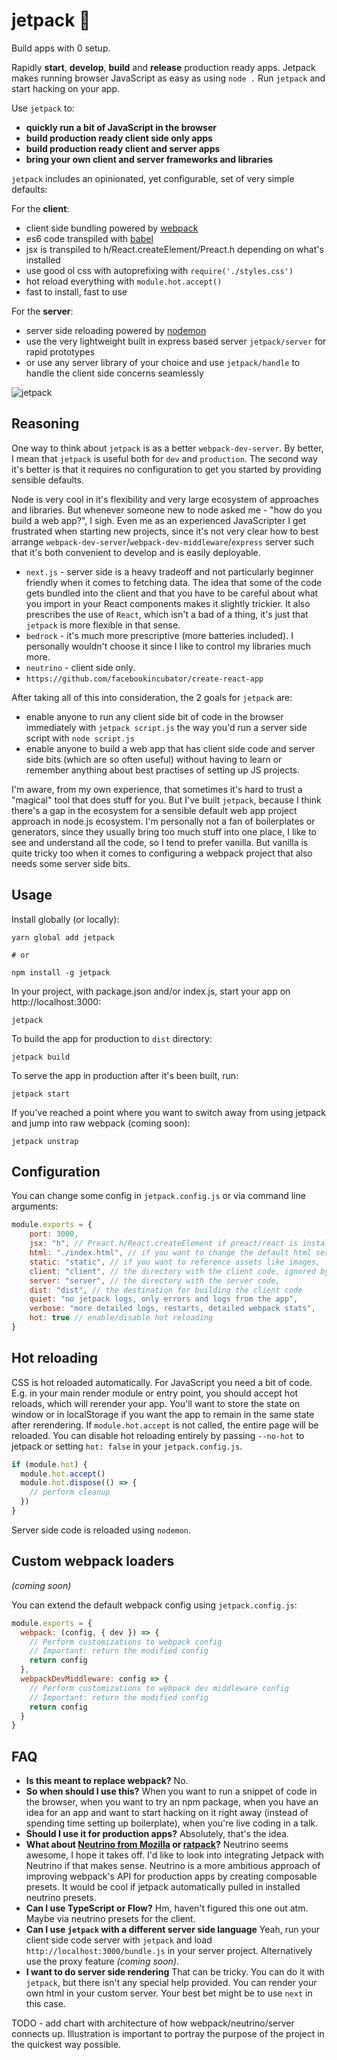 # jetpack 🚀

Build apps with 0 setup.

Rapidly **start**, **develop**, **build** and **release** production ready apps. Jetpack makes running browser JavaScript as easy as using `node .` Run `jetpack` and start hacking on your app.

Use `jetpack` to:

* **quickly run a bit of JavaScript in the browser**
* **build production ready client side only apps**
* **build production ready client and server apps**
* **bring your own client and server frameworks and libraries**

`jetpack` includes an opinionated, yet configurable, set of very simple defaults:

For the **client**:
- client side bundling powered by [webpack](https://webpack.js.org/)
- es6 code transpiled with [babel](https://babeljs.io/)
- jsx is transpiled to h/React.createElement/Preact.h depending on what's installed
- use good ol css with autoprefixing with `require('./styles.css')`
- hot reload everything with `module.hot.accept()`
- fast to install, fast to use

For the **server**:

- server side reloading powered by [nodemon](github.com/nodemon/nodemon)
- use the very lightweight built in express based server `jetpack/server` for rapid prototypes
- or use any server library of your choice and use `jetpack/handle` to handle the client side concerns seamlessly

![jetpack](https://cloud.githubusercontent.com/assets/324440/23823107/1e3336a4-0653-11e7-883e-2f6b9dbbc20b.png)

## Reasoning

One way to think about `jetpack` is as a better `webpack-dev-server`. By better, I mean that `jetpack` is useful both for `dev` and `production`. The second way it's better is that it requires no configuration to get you started by providing sensible defaults.

Node is very cool in it's flexibility and very large ecosystem of approaches and libraries. But whenever someone new to node asked me - "how do you build a web app?", I sigh. Even me as an experienced JavaScripter I get frustrated when starting new projects, since it's not very clear how to best arrange `webpack-dev-server`/`webpack-dev-middleware`/`express` server such that it's both convenient to develop and is easily deployable.

* `next.js` - server side is a heavy tradeoff and not particularly beginner friendly when it comes to fetching data. The idea that some of the code gets bundled into the client and that you have to be careful about what you import in your React components makes it slightly trickier. It also prescribes the use of `React`, which isn't a bad of a thing, it's just that `jetpack` is more flexible in that sense.
* `bedrock` - it's much more prescriptive (more batteries included). I personally wouldn't choose it since I like to control my libraries much more.
* `neutrino` - client side only.
* `https://github.com/facebookincubator/create-react-app`

After taking all of this into consideration, the 2 goals for `jetpack` are:

* enable anyone to run any client side bit of code in the browser immediately with `jetpack script.js` the way you'd run a server side script with `node script.js`
* enable anyone to build a web app that has client side code and server side bits (which are so often useful) without having to learn or remember anything about best practises of setting up JS projects.

I'm aware, from my own experience, that sometimes it's hard to trust a "magical" tool that does stuff for you. But I've built `jetpack`, because I think there's a gap in the ecosystem for a sensible default web app project approach in node.js ecosystem. I'm personally not a fan of boilerplates or generators, since they usually bring too much stuff into one place, I like to see and understand all the code, so I tend to prefer vanilla. But vanilla is quite tricky too when it comes to configuring a webpack project that also needs some server side bits.

## Usage

Install globally (or locally):

    yarn global add jetpack

    # or

    npm install -g jetpack

In your project, with package.json and/or index.js, start your app on http://localhost:3000:

    jetpack

To build the app for production to `dist` directory:

    jetpack build

To serve the app in production after it's been built, run:

    jetpack start

If you've reached a point where you want to switch away from using jetpack and jump into raw webpack (coming soon):

    jetpack unstrap

## Configuration

You can change some config in `jetpack.config.js` or via command line arguments:

```js
module.exports = {
    port: 3000,
    jsx: "h", // Preact.h/React.createElement if preact/react is installed
    html: "./index.html", // if you want to change the default html served
    static: "static", // if you want to reference assets like images,
    client: "client", // the directory with the client code, ignored by nodemon
    server: "server", // the directory with the server code,
    dist: "dist", // the destination for building the client code
    quiet: "no jetpack logs, only errors and logs from the app",
    verbose: "more detailed logs, restarts, detailed webpack stats",
    hot: true // enable/disable hot reloading
}
```

## Hot reloading

CSS is hot reloaded automatically. For JavaScript you need a bit of code. E.g. in your main render module or entry point, you should accept hot reloads, which will rerender your app. You'll want to store the state on window or in localStorage if you want the app to remain in the same state after rerendering. If `module.hot.accept` is not called, the entire page will be reloaded. You can disable hot reloading entirely by passing `--no-hot` to jetpack or setting `hot: false` in your `jetpack.config.js`.

```js
if (module.hot) {
  module.hot.accept()
  module.hot.dispose(() => {
    // perform cleanup
  })
}
```

Server side code is reloaded using `nodemon`.

## Custom webpack loaders

*(coming soon)*

You can extend the default webpack config using `jetpack.config.js`:

```js
module.exports = {
  webpack: (config, { dev }) => {
    // Perform customizations to webpack config
    // Important: return the modified config
    return config
  },
  webpackDevMiddleware: config => {
    // Perform customizations to webpack dev middleware config
    // Important: return the modified config
    return config
  }
}
```

## FAQ

* **Is this meant to replace webpack?** No.
* **So when should I use this?** When you want to run a snippet of code in the browser, when you want to try an npm package, when you have an idea for an app and want to start hacking on it right away (instead of spending time setting up boilerplate), when you're live coding in a talk.
* **Should I use it for production apps?** Absolutely, that's the idea.
* **What about [Neutrino from Mozilla](https://neutrino.js.org/) or [ratpack](https://github.com/threepointone/ratpack)?** Neutrino seems awesome, I hope it takes off. I'd like to look into integrating Jetpack with Neutrino if that makes sense. Neutrino is a more ambitious approach of improving webpack's API for production apps by creating composable presets. It would be cool if jetpack automatically pulled in installed neutrino presets.
* **Can I use TypeScript or Flow?** Hm, haven't figured this one out atm. Maybe via neutrino presets for the client.
* **Can I use `jetpack` with a different server side language** Yeah, run your client side code server with `jetpack` and load `http://localhost:3000/bundle.js` in your server project. Alternatively use the proxy feature *(coming soon)*.
* **I want to do server side rendering** That can be tricky. You can do it with `jetpack`, but there isn't any special help provided. You can render your own html in your custom server. Your best bet might be to use `next` in this case.

TODO - add chart with architecture of how webpack/neutrino/server connects up. Illustration is important to portray the purpose of the project in the quickest way possible.
